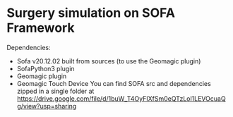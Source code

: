 # Surgery simulation on SOFA Framework
Dependencies:
- Sofa v20.12.02 built from sources (to use the Geomagic plugin)
- SofaPython3 plugin
- Geomagic plugin
- Geomagic Touch Device 
You can find SOFA src and dependencies zipped in a single folder at https://drive.google.com/file/d/1buW_T4OyFIXfSm0eQTzLol1LEVOcuaQg/view?usp=sharing
